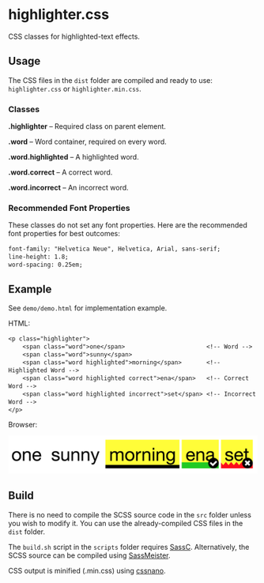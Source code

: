 # highlighter.css

CSS classes for highlighted-text effects.

## Usage

The CSS files in the `dist` folder are compiled and ready to use: `highlighter.css` or `highlighter.min.css`.

### Classes

**.highlighter** – Required class on parent element.

**.word** – Word container, required on every word.

**.word.highlighted** – A highlighted word.

**.word.correct** – A correct word.

**.word.incorrect** – An incorrect word.

### Recommended Font Properties

These classes do not set any font properties. Here are the recommended font properties for best outcomes:

~~~
font-family: "Helvetica Neue", Helvetica, Arial, sans-serif;
line-height: 1.8;
word-spacing: 0.25em;
~~~

## Example

See `demo/demo.html` for implementation example.

HTML:

~~~
<p class="highlighter">
    <span class="word">one</span>                       <!-- Word -->
    <span class="word">sunny</span>
    <span class="word highlighted">morning</span>       <!-- Highlighted Word -->
    <span class="word highlighted correct">ena</span>   <!-- Correct Word -->
    <span class="word highlighted incorrect">set</span> <!-- Incorrect Word -->
</p>
~~~

Browser:

![example](https://github.com/michaelisjones/highlighter.css/blob/master/demo/example.png)

## Build

There is no need to compile the SCSS source code in the `src` folder unless you wish to modify it. You can use the already-compiled CSS files in the `dist` folder.

The `build.sh` script in the `scripts` folder requires [SassC](https://github.com/sass/sassc). Alternatively, the SCSS source can be compiled using [SassMeister](http://www.sassmeister.com/).

CSS output is minified (.min.css) using [cssnano](http://cssnano.co/).
